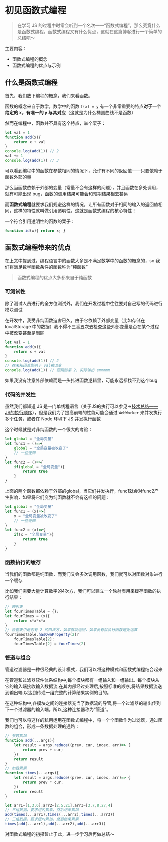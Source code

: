 # 初见函数式编程
> 在学习 JS 的过程中时常会听到一个名次——“函数式编程”，那么究竟什么是函数式编程，函数式编程又有什么优点，这就在这篇博客进行一个简单的总结吧～

主要内容：
- 函数式编程的概念
- 函数式编程的优点与示例

## 什么是函数式编程

首先，我们放下编程的概念，我们来看函数。

函数的概念来自于数学，数学中的函数 `f(x) = y` 有一个非常重要的特点**对于一个给定的 x，有唯一的 y 与其对应**（这就是为什么椭圆曲线不是函数）

然而在编程中，函数并不具有这个特点，举个栗子：
```js
let val = 1
function add(x){
    return x + val
}
console.log(add(1)) // 2
val += 1
console.log(add(1)) // 3
```

可以看到编程中的函数在参数相同的情况下，允许有不同的返回值——只要依赖于函数外部的量

那么当函数依赖于外部的变量（常量不会有这样的问题），并且函数在多处调用，就有可能出现 bug，函数的调用结果可能会和预期结果相去甚远

而**函数式编程**就要求我们规避这样的情况，让所有函数对于相同的输入的返回值相同，这样的特性就叫做引用透明性，这就是函数式编程的核心特性！

一个符合引用透明性的函数的栗子：
```js
function id(x){ return x; }
```

## 函数式编程带来的优点

在上文中提到过，编程语言中的函数大多是不满足数学中的函数的概念的，so 我们将满足数学函数条件的函数称为“纯函数”

> 函数式编程的优点大多都来自于纯函数

### 可测试性

除了测试人员进行的全方位测试外，我们在开发过程中往往要对自己写的代码进行模块测试

在开发中，我受非纯函数迫害已久，由于它依赖了外部变量（比如存储在 localStorage 中的数据）我不得不三番五次去检查这些外部变量是否在某个过程中被改变甚至是删除
```js
let val = 1
function add(x){
    return x + val
}
console.log(add(1)) // 2
// 在未知因素影响下 val被改变
console.log(add(1)) // 预期结果 2，实际输出 emmmmm
```

如果我没有注意外部依赖而是一头扎进函数逻辑里，可能永远都找不到这个bug

### 代码的并发性
虽然我们都知道 JS 是一门单线程语言（关于JS的执行可以参见->[技术总结——JS的执行顺序](https://raaabbit.github.io/JS/JS%E7%9A%84%E6%89%A7%E8%A1%8C%E9%A1%BA%E5%BA%8F.html)），但是我们为了提高前端的性能可能会通过 `WebWorker` 来并发执行多个任务，或者在 Node 环境下 JS 并发执行函数

这个时候就是对非纯函数的一个很大的考验：
```js
let global = "全局变量"
let func1 = ()=>{
    global = "全局变量被改变了"
    // 一些逻辑
}
let func2 = ()=>{
    if(global = "全局变量"){
        return true
    }
}
```
上面的两个函数都依赖于外部的global，当它们并发执行，func1就会对func2产生影响，如果将它们变为纯函数就不会有这样的问题：
```js
let global = "全局变量"
let func1 = (x)=>{
    x = "全局变量被改变了"
    // 一些逻辑
}
let func2 = (x)=>{
    if(x = "全局变量"){
        return true
    }
}
```

### 函数执行的缓存
当我们的函数都是纯函数，而我们又会多次调用函数，我们就可以对函数对象进行一个缓存

比如我们需要大量计算数字的4次方，我们可以建立一个映射表用来缓存函数的执行结果：
```js
// 映射表
let fourTimesTable = {};
let fourTimes = (x){
    return x*x*x*x
}
// 检查表中是否有 2 的四次方，如果有就返回，如果没有就执行函数避免运算
fourTimesTable.hasOwnProperty(2)?
    fourTimesTable[2]:
    fourTimesTable[2] = fourTimes(2)
```

### 管道与组合
管道过滤器是一种很经典的设计模式，我们可以将这种模式和函数式编程结合起来

在管道和过滤器软件体系结构中,每个模块都有一组输入和一组输出。每个模块从它的输入端接收输入数据流,在其内部经过处理后,按照标准的顺序,将结果数据流送到输出端,以达到传递一组完整的计算结果实例的目的。

在这种结构中,各模块之间的连接器充当了数据流的导管,将一个过滤器的输出传到下一个过滤器的输入端。所以,这种连接器称为“管道”。

我们也可以将这样的私用运用在函数式编程中，将一个个函数作为过滤器，通过函数的组合，形成一条数据处理的通路：
```js
// 参数累加
function add(...args){
    let result = args.reduce((prev, cur, index, arr)=> {
        return prev + cur;
    })
    return result
}
// 参数累乘
function times(...args){
    let result = args.reduce((prev, cur, index, arr)=> {
        return prev * cur;
    })
    return result
}

let arr1=[1,3,6],arr2=[2,5,21],arr3=[3,7,8,27,4]
// 三组数据，要求组内累乘，然后结果累加
add(times(...arr1),times(...arr2),times(...arr3))
// 三组数据，要求组内累加，然后结果累乘
times(add(...arr1),add(...arr2),add(...arr3))
```

对函数式编程的初探暂止于此，进一步学习后再做总结～